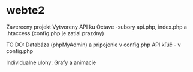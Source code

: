 # webte2
Zaverecny projekt
Vytvoreny API ku Octave -subory api.php, index.php a .htaccess (config.php je zatial prazdny)


TO DO:
Databáza (phpMyAdmin) a pripojenie v config.php
API kľúč - v config.php

Individualne ulohy:
Grafy a animacie

